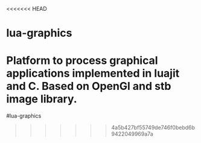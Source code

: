 <<<<<<< HEAD
# lua-graphics
Platform to process graphical applications implemented in luajit and C. Based on OpenGl and stb image library.
=======
#lua-graphics
>>>>>>> 4a5b427bf55749de746f0bebd6b9422049969a7a
